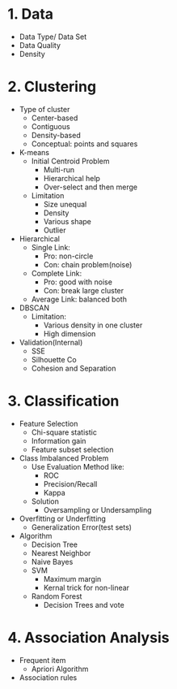 # 1. Data
* Data Type/ Data Set
* Data Quality
* Density

# 2. Clustering
* Type of cluster
    * Center-based
    * Contiguous
    * Density-based
    * Conceptual: points and squares
* K-means
    * Initial Centroid Problem
        * Multi-run
        * Hierarchical help
        * Over-select and then merge
    * Limitation
        * Size unequal
        * Density
        * Various shape
        * Outlier
* Hierarchical
    * Single Link: 
        * Pro: non-circle
        * Con: chain problem(noise)
    * Complete Link: 
        * Pro: good with noise
        * Con: break large cluster
    * Average Link: balanced both
* DBSCAN
    * Limitation:
        * Various density in one cluster
        * High dimension
* Validation(Internal)
    * SSE
    * Silhouette Co
    * Cohesion and Separation

# 3. Classification
* Feature Selection
    * Chi-square statistic
    * Information gain
    * Feature subset selection
* Class Imbalanced Problem
    * Use Evaluation Method like:
        * ROC
        * Precision/Recall
        * Kappa
    * Solution
        * Oversampling or Undersampling
* Overfitting or Underfitting
    * Generalization Error(test sets)
* Algorithm 
    * Decision Tree
    * Nearest Neighbor
    * Naive Bayes
    * SVM
        * Maximum margin
        * Kernal trick for non-linear
    * Random Forest
        * Decision Trees and vote

# 4. Association Analysis
* Frequent item
    * Apriori Algorithm  
* Association rules









